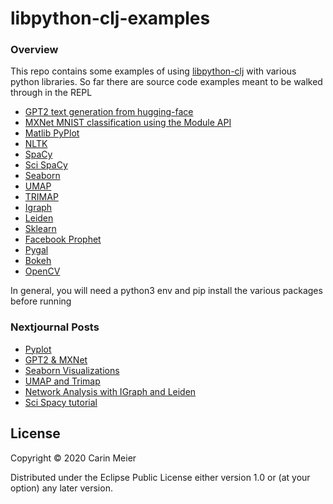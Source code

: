 # libpython-clj-examples

### Overview

This repo contains some examples of using [libpython-clj](https://github.com/clj-python/libpython-clj) with various python libraries.
So far there are source code examples meant to be walked through in the REPL

- [GPT2 text generation from hugging-face](https://github.com/huggingface/transformers)
- [MXNet MNIST classification using the Module API](https://mxnet.apache.org/)
- [Matlib PyPlot](https://github.com/matplotlib/matplotlib)
- [NLTK](https://www.nltk.org/)
- [SpaCy](https://github.com/explosion/spaCy)
- [Sci SpaCy](https://github.com/allenai/scispacy)
- [Seaborn](https://github.com/mwaskom/seaborn)
- [UMAP](https://github.com/lmcinnes/umap)
- [TRIMAP](https://pypi.org/project/trimap/)
- [Igraph](https://igraph.org/)
- [Leiden](https://github.com/vtraag/leidenalg)
- [Sklearn](https://github.com/scikit-learn/scikit-learn)
- [Facebook Prophet](https://github.com/facebook/prophet)
- [Pygal](http://www.pygal.org/en/latest/index.html#)
- [Bokeh](https://docs.bokeh.org/en/latest/index.html)
- [OpenCV](https://opencv.org/)

In general, you will need a python3 env and pip install the various packages
before running

### Nextjournal Posts

- [Pyplot](https://nextjournal.com/kommen/parens-for-polyglot)
- [GPT2 & MXNet](https://nextjournal.com/kommen/gigasquids-libpython-clj-examples)
- [Seaborn Visualizations](https://nextjournal.com/gigasquid/parens-for-python---seaborn-visualizations)
- [UMAP and Trimap](https://nextjournal.com/gigasquid/parens-for-python---umap-trimap)
- [Network Analysis with IGraph and Leiden](https://nextjournal.com/gigasquid/parens-for-python---network-analysis-and-visualization)
- [Sci Spacy tutorial](https://nextjournal.com/gigasquid/parens-for-python---sci-spacy)

## License

Copyright © 2020 Carin Meier

Distributed under the Eclipse Public License either version 1.0 or (at
your option) any later version.
